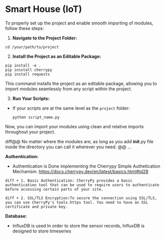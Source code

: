# Smart House (IoT)

To properly set up the project and enable smooth importing of modules, follow these steps:

1. **Navigate to the Project Folder:**
```
cd /your/path/to/project
```
2. **Install the Project as an Editable Package:**
```
pip install -e .
pip insstall cherrypy
pip install requests
```

This command installs the project as an editable package, allowing you to import modules seamlessly from any script within the project.


3. **Run Your Scripts:**
- If your scripts are at the same level as the `project` folder:
  ```
  python script_name.py
  ```
Now, you can import your modules using clean and relative imports throughout your project.

diff@@ No matter where the modules are, as long as you add __init__.py file inside the directory you can call it wherever you need. @@
...

**Authentication:**
- Authentication is Done implementing the Cherrypy Simple Authetication Mechanism. https://docs.cherrypy.dev/en/latest/basics.html#id28
```
diff + 1. Basic Authentication: CherryPy provides a basic authentication tool that can be used to require users to authenticate before accessing certain parts of your site.

diff + 2. SSL/TLS Encryption:To secure the connection using SSL/TLS, you can use CherryPy's tools.https tool. You need to have an SSL certificate and private key.
```

**Database:**
- InfluxDB is used In order to store the sensor records, InfluxDB is designed to store timeseries